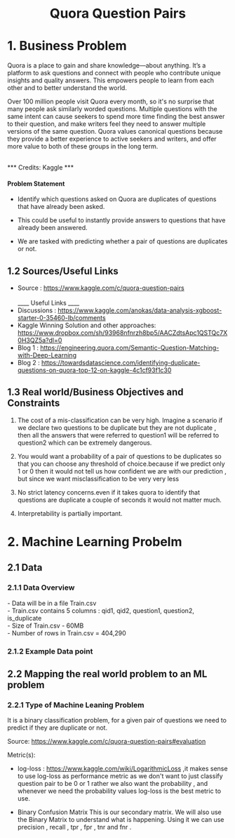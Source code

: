 <h1 style="text-align:center;font-size:30px;" > Quora Question Pairs </h1>
<h1> 1. Business Problem </h1>

<p>Quora is a place to gain and share knowledge—about anything. It’s a platform to ask questions and connect with people who contribute unique insights and quality answers. This empowers people to learn from each other and to better understand the world.</p>
<p>
Over 100 million people visit Quora every month, so it's no surprise that many people ask similarly worded questions. Multiple questions with the same intent can cause seekers to spend more time finding the best answer to their question, and make writers feel they need to answer multiple versions of the same question. Quora values canonical questions because they provide a better experience to active seekers and writers, and offer more value to both of these groups in the long term.
</p>
<br>
         *** Credits: Kaggle ***
<br>
<p> </p>
<h4> Problem Statement </h4>

- Identify which questions asked on Quora are duplicates of questions that have already been asked. 

- This could be useful to instantly provide answers to questions that have already been answered. 

- We are tasked with predicting whether a pair of questions are duplicates or not. 

<h2> 1.2 Sources/Useful Links</h2>

- Source : https://www.kaggle.com/c/quora-question-pairs
<br><br>____ Useful Links ____
- Discussions : https://www.kaggle.com/anokas/data-analysis-xgboost-starter-0-35460-lb/comments
- Kaggle Winning Solution and other approaches: https://www.dropbox.com/sh/93968nfnrzh8bp5/AACZdtsApc1QSTQc7X0H3QZ5a?dl=0
- Blog 1 : https://engineering.quora.com/Semantic-Question-Matching-with-Deep-Learning
- Blog 2 : https://towardsdatascience.com/identifying-duplicate-questions-on-quora-top-12-on-kaggle-4c1cf93f1c30

<h2>1.3 Real world/Business Objectives and Constraints </h2>

1. The cost of a mis-classification can be very high. Imagine a scenario if we declare two questions to be duplicate but they are not duplicate , then all the answers that were referred to question1 will be referred to question2 which can be extremely dangerous. 

2. You would want a probability of a pair of questions to be duplicates so that you can choose any threshold of choice.because if we predict only 1 or 0 then it would not tell us how confident we are with our prediction , but since we want misclassification to be very very less 


3. No strict latency concerns.even if it takes quora to identify that questions are duplicate  a couple of seconds it would not matter much.

4. Interpretability is partially important.

<h1>2. Machine Learning Probelm </h1>

<h2> 2.1 Data </h2>

<h3> 2.1.1 Data Overview </h3>
<p> 
- Data will be in a file Train.csv <br>
- Train.csv contains 5 columns : qid1, qid2, question1, question2, is_duplicate <br>
- Size of Train.csv - 60MB <br>
- Number of rows in Train.csv = 404,290

</p>

<h3> 2.1.2 Example Data point </h3>

<h2> 2.2 Mapping the real world problem to an ML problem </h2>

<h3> 2.2.1 Type of Machine Leaning Problem </h3>

<p> It is a binary classification problem, for a given pair of questions we need to predict if they are duplicate or not. </p>

Source: https://www.kaggle.com/c/quora-question-pairs#evaluation

Metric(s): 

* log-loss : https://www.kaggle.com/wiki/LogarithmicLoss ,it makes sense to use log-loss as performance metric as we don't want to just classify question pair to be 0 or 1 rather we also want the probability , and whenever we need the probability values log-loss is the best metric to use.

* Binary Confusion Matrix
 This is our secondary matrix. We will also use the Binary Matrix to understand what is happening. Using it we can use precision , recall , tpr , fpr , tnr and fnr .
